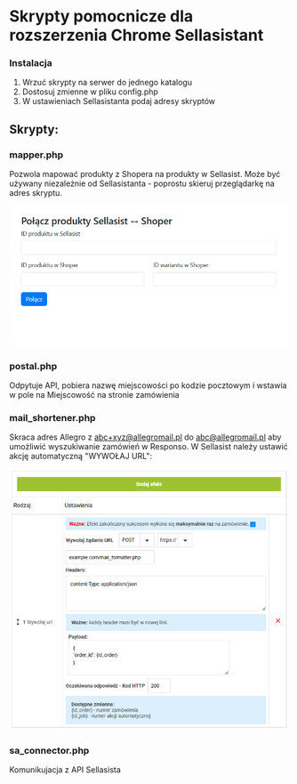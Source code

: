 # Skrypty pomocnicze dla rozszerzenia Chrome Sellasistant

### Instalacja
1. Wrzuć skrypty na serwer do jednego katalogu
2. Dostosuj zmienne w pliku config.php
3. W ustawieniach Sellasistanta podaj adresy skryptów

## Skrypty:

### mapper.php
Pozwola mapować produkty z Shopera na produkty w Sellasist. Może być używany niezależnie od Sellasistanta - poprostu skieruj przeglądarkę na adres skryptu.

![image](./images/mapper.png)

### postal.php
Odpytuje API, pobiera nazwę miejscowości po kodzie pocztowym i wstawia w pole na Miejscowość na stronie zamówienia

### mail_shortener.php
Skraca adres Allegro z abc+xyz@allegromail.pl do abc@allegromail.pl aby umożliwić wyszukiwanie zamówień w Responso.
W Sellasist należy ustawić akcję automatyczną "WYWOŁAJ URL":

![image](./images/mail_shortener.png)

### sa_connector.php
Komunikujacja z API Sellasista
